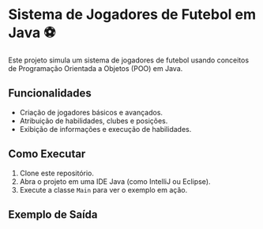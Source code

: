 # Sistema de Jogadores de Futebol em Java ⚽

Este projeto simula um sistema de jogadores de futebol usando conceitos de Programação Orientada a Objetos (POO) em Java.

## Funcionalidades
- Criação de jogadores básicos e avançados.
- Atribuição de habilidades, clubes e posições.
- Exibição de informações e execução de habilidades.

## Como Executar
1. Clone este repositório.
2. Abra o projeto em uma IDE Java (como IntelliJ ou Eclipse).
3. Execute a classe `Main` para ver o exemplo em ação.

## Exemplo de Saída
